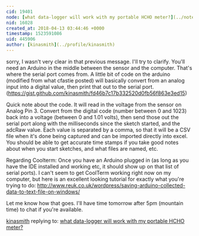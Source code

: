 ```yaml
---
cid: 19401
node: [what data-logger will work with my portable HCHO meter?](../notes/nshapiro/03-27-2018/what-data-logger-will-work-with-my-portable-hcho-meter)
nid: 16028
created_at: 2018-04-13 03:44:46 +0000
timestamp: 1523591086
uid: 445906
author: [kinasmith](../profile/kinasmith)
---
```


sorry, I wasn't very clear in that previous message. I'll try to clarify. 
You'll need an Arduino in the middle between the sensor and the computer. That's where the serial port comes from. A little bit of code on the arduino (modified from what cfastie posted) will basically convert from an analog input into a digital value, then print that out to the serial port.  (https://gist.github.com/kinasmith/fd46b7c17b332520d0fb56f863e3ed15)

Quick note about the code. It will read in the voltage from the sensor on Analog Pin 3. Convert from the digital code (number between 0 and 1023) back into a voltage (between 0 and 1.01 volts), then send those out the serial port along with the milliseconds since the sketch started, and the adcRaw value. Each value is separated by a comma, so that it will be a CSV file when it's done being captured and can be imported directly into excel. You should be able to get accurate time stamps if you take good notes about when you start sketches, and what files are named, etc. 


Regarding Coolterm: Once you have an Arduino plugged in (as long as you have the IDE installed and working etc, it should show up on that list of serial ports). I can't seem to get CoolTerm working right now on my computer, but here is an excellent looking tutorial for exactly what you're trying to do:
http://www.reuk.co.uk/wordpress/saving-arduino-collected-data-to-text-file-on-windows/

Let me know how that goes. I'll have time tomorrow after 5pm (mountain time) to chat if you're available. 

[kinasmith](../profile/kinasmith) replying to: [what data-logger will work with my portable HCHO meter?](../notes/nshapiro/03-27-2018/what-data-logger-will-work-with-my-portable-hcho-meter)

